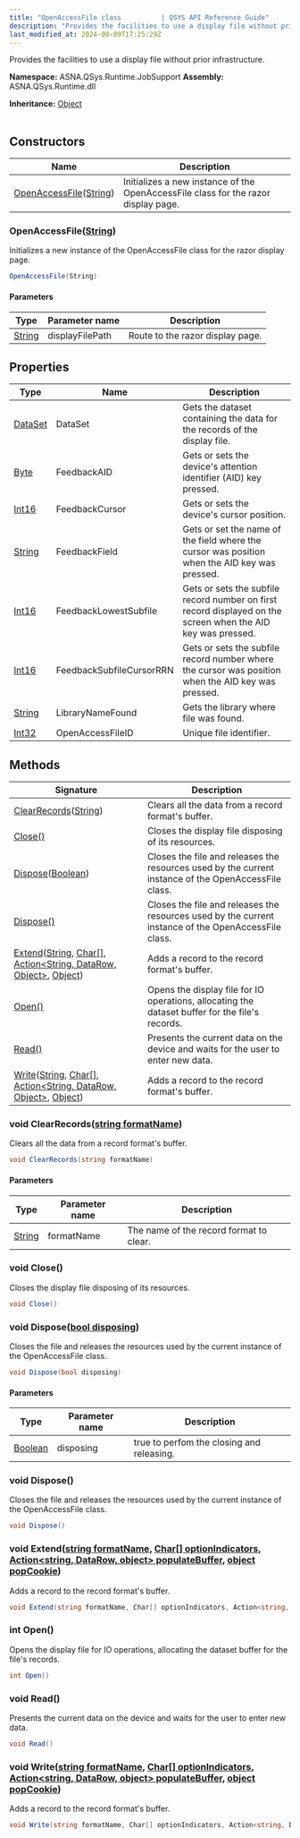 ```yaml
---
title: "OpenAccessFile class          | QSYS API Reference Guide"
description: "Provides the facilities to use a display file without prior infrastructure. "
last_modified_at: 2024-08-09T17:25:29Z
---
```


Provides the facilities to use a display file without prior infrastructure.

**Namespace:** ASNA.QSys.Runtime.JobSupport
**Assembly:** ASNA.QSys.Runtime.dll

**Inheritance:** [Object](https://docs.microsoft.com/en-us/dotnet/api/system.object)
<br>
<br>

## Constructors

| Name | Description |
| --- | --- |
| [OpenAccessFile](#openaccessfilestring)([String](https://docs.microsoft.com/en-us/dotnet/api/system.string)) | Initializes a new instance of the OpenAccessFile class for the razor display page.

### OpenAccessFile([String](https://docs.microsoft.com/en-us/dotnet/api/system.string))

Initializes a new instance of the OpenAccessFile class for the razor display page.

```cs
OpenAccessFile(String)
```

#### Parameters

| Type | Parameter name | Description
| --- | --- | ---
| [String](https://docs.microsoft.com/en-us/dotnet/api/system.string) | displayFilePath | Route to the razor display page.

## Properties

| Type | Name | Description
| --- | --- | --- 
| [DataSet](https://docs.microsoft.com/en-us/dotnet/api/system.data.dataset) | DataSet | Gets the dataset containing the data for the records of the display file. |
| [Byte](https://docs.microsoft.com/en-us/dotnet/api/system.byte) | FeedbackAID | Gets or sets the device's attention identifier (AID) key pressed. |
| [Int16](https://learn.microsoft.com/en-us/dotnet/csharp/language-reference/builtin-types/integral-numeric-types) | FeedbackCursor | Gets or sets the device's cursor position. |
| [String](https://learn.microsoft.com/en-us/dotnet/api/system.string?view=net-8.0) | FeedbackField | Gets or set the name of the field where the cursor was position when the AID key was pressed. |
| [Int16](https://learn.microsoft.com/en-us/dotnet/csharp/language-reference/builtin-types/integral-numeric-types) | FeedbackLowestSubfile | Gets or sets the subfile record number on first record displayed on the screen when the AID key was pressed. |
| [Int16](https://learn.microsoft.com/en-us/dotnet/csharp/language-reference/builtin-types/integral-numeric-types) | FeedbackSubfileCursorRRN | Gets or sets the subfile record number where the cursor was position when the AID key was pressed. |
| [String](https://learn.microsoft.com/en-us/dotnet/api/system.string?view=net-8.0) | LibraryNameFound | Gets the library where file was found. |
| [Int32](https://learn.microsoft.com/en-us/dotnet/csharp/language-reference/builtin-types/integral-numeric-types) | OpenAccessFileID | Unique file identifier. |

## Methods

| Signature | Description |
| --- | --- |
| [ClearRecords](#void-clearrecordsstring-formatname)([String](https://docs.microsoft.com/en-us/dotnet/api/system.string)) | Clears all the data from a record format's buffer.
| [Close()](#void-close) | Closes the display file disposing of its resources.
| [Dispose](#void-disposebool-disposing)([Boolean](https://docs.microsoft.com/en-us/dotnet/api/system.boolean)) | Closes the file and releases the resources used by the current instance of the OpenAccessFile class.
| [Dispose()](#void-dispose) | Closes the file and releases the resources used by the current instance of the OpenAccessFile class.
| [Extend](#void-extendstring-formatname-char--optionindicators-action-string-datarow-object-populatebuffer-object-popcookie)([String](https://docs.microsoft.com/en-us/dotnet/api/system.string), [Char\[\]](https://docs.microsoft.com/en-us/dotnet/api/system.char), [Action\<String, DataRow, Object\>](https://learn.microsoft.com/en-us/dotnet/api/system.action?view=net-8.0), [Object](https://docs.microsoft.com/en-us/dotnet/api/system.object)) | Adds a record to the record format's buffer.
| [Open()](#int-open) | Opens the display file for IO operations, allocating the dataset buffer for the file's records.
| [Read()](#void-read) | Presents the current data on the device and waits for the user to enter new data. 
| [Write](#void-writestring-formatname-char--optionindicators-action-string-datarow-object-populatebuffer-object-popcookie)([String](https://docs.microsoft.com/en-us/dotnet/api/system.string), [Char\[\]](https://docs.microsoft.com/en-us/dotnet/api/system.char), [Action\<String, DataRow, Object\>](https://learn.microsoft.com/en-us/dotnet/api/system.action?view=net-8.0), [Object](https://docs.microsoft.com/en-us/dotnet/api/system.object)) | Adds a record to the record format's buffer.

### void ClearRecords([string formatName](https://learn.microsoft.com/en-us/dotnet/api/system.string?view=net-8.0))

Clears all the data from a record format's buffer.

```cs
void ClearRecords(string formatName)
```

#### Parameters

| Type | Parameter name | Description
| --- | --- | ---
| [String](https://docs.microsoft.com/en-us/dotnet/api/system.string) | formatName | The name of the record format to clear.

### void Close()

Closes the display file disposing of its resources.

```cs
void Close()
```

### void Dispose([bool disposing](https://docs.microsoft.com/en-us/dotnet/api/system.boolean))

Closes the file and releases the resources used by the current instance of the OpenAccessFile class.

```cs
void Dispose(bool disposing)
```

#### Parameters

| Type | Parameter name | Description
| --- | --- | ---
| [Boolean](https://docs.microsoft.com/en-us/dotnet/api/system.boolean) | disposing | true to perfom the closing and releasing.

### void Dispose()

Closes the file and releases the resources used by the current instance of the OpenAccessFile class.

```cs
void Dispose()
```

### void Extend([string formatName](https://learn.microsoft.com/en-us/dotnet/api/system.string?view=net-8.0), [Char\[\] optionIndicators](https://docs.microsoft.com/en-us/dotnet/api/system.char), [Action\<string, DataRow, object\> populateBuffer](https://learn.microsoft.com/en-us/dotnet/api/system.action?view=net-8.0), [object popCookie](https://docs.microsoft.com/en-us/dotnet/api/system.object))

Adds a record to the record format's buffer.

```cs
void Extend(string formatName, Char[] optionIndicators, Action<string, DataRow, object> populateBuffer, object popCookie)
```

### int Open()

Opens the display file for IO operations, allocating the dataset buffer for the file's records.

```cs
int Open()
```

### void Read()

Presents the current data on the device and waits for the user to enter new data. 

```cs
void Read()
```

### void Write([string formatName](https://learn.microsoft.com/en-us/dotnet/api/system.string?view=net-8.0), [Char\[\] optionIndicators](https://docs.microsoft.com/en-us/dotnet/api/system.char), [Action\<string, DataRow, object\> populateBuffer](https://learn.microsoft.com/en-us/dotnet/api/system.action?view=net-8.0), [object popCookie](https://docs.microsoft.com/en-us/dotnet/api/system.object))

Adds a record to the record format's buffer.

```cs
void Write(string formatName, Char[] optionIndicators, Action<string, DataRow, object> populateBuffer, object popCookie)
```

